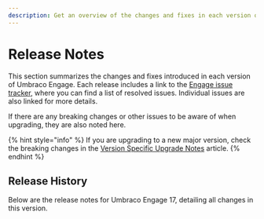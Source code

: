```yaml
---
description: Get an overview of the changes and fixes in each version of Umbraco Engage.
---
```


# Release Notes

This section summarizes the changes and fixes introduced in each version of Umbraco Engage. Each release includes a link to the [Engage issue tracker](https://github.com/umbraco/Umbraco.Engage.Issues/), where you can find a list of resolved issues. Individual issues are also linked for more details.

If there are any breaking changes or other issues to be aware of when upgrading, they are also noted here.

{% hint style="info" %}
If you are upgrading to a new major version, check the breaking changes in the [Version Specific Upgrade Notes](upgrading/version-specific-upgrade-notes.md) article.
{% endhint %}

## Release History

Below are the release notes for Umbraco Engage 17, detailing all changes in this version.
